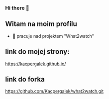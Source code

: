 ### Hi there 👋

## Witam na moim profilu
- 🔭 pracuje nad projektem "What2watch"

## link do mojej strony:
https://kacpergalek.github.io/

## link do forka
https://github.com/Kacpergalek/what2watch.git
